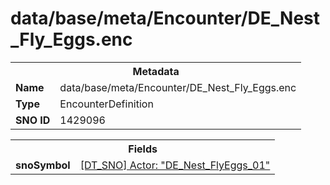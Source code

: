 <h1>data/base/meta/Encounter/DE_Nest_Fly_Eggs.enc</h1><table><tr><th colspan="100%">Metadata</th></tr><tr><td><b>Name</b></td><td>data/base/meta/Encounter/DE_Nest_Fly_Eggs.enc</td></tr><tr><td><b>Type</b></td><td>EncounterDefinition</td></tr><tr><td><b>SNO ID</b></td><td>1429096</td></tr></table>

<table><tr><th colspan="100%">Fields</th></tr><tr><td><b>snoSymbol</b></td><td><a href="..\Actor\DE_Nest_FlyEggs_01.acr.md">[DT_SNO] Actor: "DE_Nest_FlyEggs_01"</a></td></tr></table>

